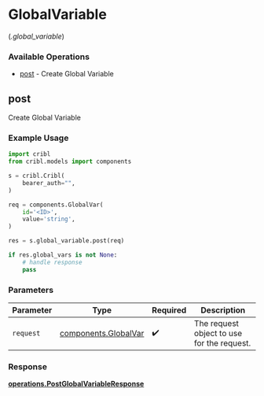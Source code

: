 # GlobalVariable
(*.global_variable*)

### Available Operations

* [post](#post) - Create Global Variable

## post

Create Global Variable

### Example Usage

```python
import cribl
from cribl.models import components

s = cribl.Cribl(
    bearer_auth="",
)

req = components.GlobalVar(
    id='<ID>',
    value='string',
)

res = s.global_variable.post(req)

if res.global_vars is not None:
    # handle response
    pass
```

### Parameters

| Parameter                                                | Type                                                     | Required                                                 | Description                                              |
| -------------------------------------------------------- | -------------------------------------------------------- | -------------------------------------------------------- | -------------------------------------------------------- |
| `request`                                                | [components.GlobalVar](../../models/shared/globalvar.md) | :heavy_check_mark:                                       | The request object to use for the request.               |


### Response

**[operations.PostGlobalVariableResponse](../../models/operations/postglobalvariableresponse.md)**

